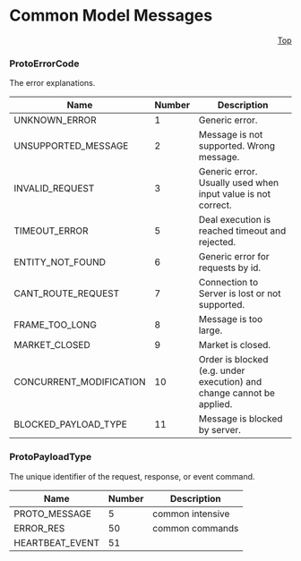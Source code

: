 # Common Model Messages
<a name="top"></a>

<a name="OpenApiCommonModelMessages"></a>
<p align="right"><a href="#top">Top</a></p>

<a name=".ProtoErrorCode"></a>

### ProtoErrorCode
The error explanations.

| Name | Number | Description |
| ---- | ------ | ----------- |
| UNKNOWN_ERROR | 1 | Generic error. |
| UNSUPPORTED_MESSAGE | 2 | Message is not supported. Wrong message. |
| INVALID_REQUEST | 3 | Generic error. Usually used when input value is not correct. |
| TIMEOUT_ERROR | 5 | Deal execution is reached timeout and rejected. |
| ENTITY_NOT_FOUND | 6 | Generic error for requests by id. |
| CANT_ROUTE_REQUEST | 7 | Connection to Server is lost or not supported. |
| FRAME_TOO_LONG | 8 | Message is too large. |
| MARKET_CLOSED | 9 | Market is closed. |
| CONCURRENT_MODIFICATION | 10 | Order is blocked (e.g. under execution) and change cannot be applied. |
| BLOCKED_PAYLOAD_TYPE | 11 | Message is blocked by server. |



<a name=".ProtoPayloadType"></a>

### ProtoPayloadType
The unique identifier of the request, response, or event command.

| Name | Number | Description |
| ---- | ------ | ----------- |
| PROTO_MESSAGE | 5 | common intensive |
| ERROR_RES | 50 | common commands |
| HEARTBEAT_EVENT | 51 |  |